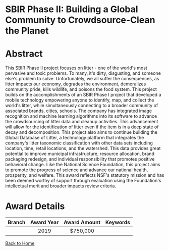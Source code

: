 
SBIR Phase II: Building a Global Community to Crowdsource-Clean the Planet
==========================================================================

# Abstract


This SBIR Phase II project focuses on litter - one of the world's most pervasive and toxic problems. To many, it's dirty, disgusting, and someone else's problem to solve. Unfortunately, we all suffer the consequences, as litter impacts our economy, degrades the environment, demoralizes community pride, kills wildlife, and poisons the food system. This project builds on the accomplishments of an SBIR Phase I project that developed a mobile technology empowering anyone to identify, map, and collect the world's litter, while simultaneously connecting to a broader community of associated brands, cities, schools. The company has integrated image recognition and machine learning algorithms into its software to advance the crowdsourcing of litter data and cleanup activities. This advancement will allow for the identification of litter even if the item is in a deep state of decay and decomposition. This project also aims to continue building the Global Database of Litter, a technology platform that integrates the company's litter taxonomic classification with other data sets including location, time, retail locations, and the watershed. This data provides great potential to improve municipal infrastructure, resource allocation, brand packaging redesign, and individual responsibility that promotes positive behavioral change. Like the National Science Foundation, this project aims to promote the progress of science and advance our national health, prosperity, and welfare. This award reflects NSF's statutory mission and has been deemed worthy of support through evaluation using the Foundation's intellectual merit and broader impacts review criteria.  

# Award Details

|Branch|Award Year|Award Amount|Keywords|
| :---: | :---: | :---: | :---: |
||2019|$750,000||
  
  


[Back to Home](https://github.com/chrischow/dod_sbir_awards/Reports/JT/#462)